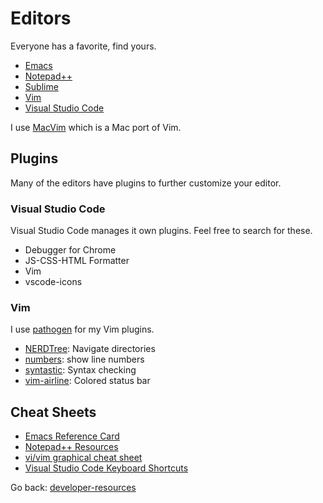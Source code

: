 # Editors

Everyone has a favorite, find yours.

+ [Emacs](https://www.gnu.org/software/emacs/)
+ [Notepad++](https://notepad-plus-plus.org/)
+ [Sublime](https://www.sublimetext.com/)
+ [Vim](http://www.vim.org/)
+ [Visual Studio Code](https://code.visualstudio.com/)

I use [MacVim](http://macvim-dev.github.io/macvim/) which is a Mac port of Vim.

## Plugins
Many of the editors have plugins to further customize your editor.

### Visual Studio Code
Visual Studio Code manages it own plugins. Feel free to search for these.

+ Debugger for Chrome
+ JS-CSS-HTML Formatter
+ Vim
+ vscode-icons

### Vim
I use [pathogen](https://github.com/tpope/vim-pathogen) for my Vim plugins.

+ [NERDTree](https://github.com/scrooloose/nerdtree): Navigate directories
+ [numbers](https://github.com/myusuf3/numbers.vim): show line numbers
+ [syntastic](https://github.com/vim-syntastic/syntastic): Syntax checking
+ [vim-airline](https://github.com/vim-airline/vim-airline): Colored status bar

## Cheat Sheets
+ [Emacs Reference Card](https://www.gnu.org/software/emacs/refcards/pdf/refcard.pdf)
+ [Notepad++ Resources](https://notepad-plus-plus.org/resources.html)
+ [vi/vim graphical cheat sheet](http://www.viemu.com/a_vi_vim_graphical_cheat_sheet_tutorial.html)
+ [Visual Studio Code Keyboard Shortcuts](https://code.visualstudio.com/docs/getstarted/keybindings#_keyboard-shortcuts-reference)


Go back: [developer-resources](../README.md)